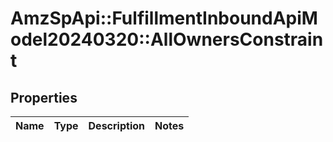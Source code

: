 # AmzSpApi::FulfillmentInboundApiModel20240320::AllOwnersConstraint

## Properties
Name | Type | Description | Notes
------------ | ------------- | ------------- | -------------

